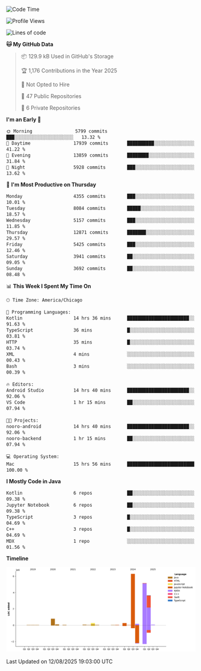 <!--START_SECTION:waka-->
![Code Time](http://img.shields.io/badge/Code%20Time-1%2C415%20hrs%2042%20mins-blue)

![Profile Views](http://img.shields.io/badge/Profile%20Views-0-blue)

![Lines of code](https://img.shields.io/badge/From%20Hello%20World%20I%27ve%20Written-16.9%20million%20lines%20of%20code-blue)

**🐱 My GitHub Data** 

> 📦 129.9 kB Used in GitHub's Storage 
 > 
> 🏆 1,176 Contributions in the Year 2025
 > 
> 🚫 Not Opted to Hire
 > 
> 📜 47 Public Repositories 
 > 
> 🔑 6 Private Repositories 
 > 
**I'm an Early 🐤** 

```text
🌞 Morning                5799 commits        ███░░░░░░░░░░░░░░░░░░░░░░   13.32 % 
🌆 Daytime                17939 commits       ██████████░░░░░░░░░░░░░░░   41.22 % 
🌃 Evening                13859 commits       ████████░░░░░░░░░░░░░░░░░   31.84 % 
🌙 Night                  5928 commits        ███░░░░░░░░░░░░░░░░░░░░░░   13.62 % 
```
📅 **I'm Most Productive on Thursday** 

```text
Monday                   4355 commits        ███░░░░░░░░░░░░░░░░░░░░░░   10.01 % 
Tuesday                  8084 commits        █████░░░░░░░░░░░░░░░░░░░░   18.57 % 
Wednesday                5157 commits        ███░░░░░░░░░░░░░░░░░░░░░░   11.85 % 
Thursday                 12871 commits       ███████░░░░░░░░░░░░░░░░░░   29.57 % 
Friday                   5425 commits        ███░░░░░░░░░░░░░░░░░░░░░░   12.46 % 
Saturday                 3941 commits        ██░░░░░░░░░░░░░░░░░░░░░░░   09.05 % 
Sunday                   3692 commits        ██░░░░░░░░░░░░░░░░░░░░░░░   08.48 % 
```


📊 **This Week I Spent My Time On** 

```text
🕑︎ Time Zone: America/Chicago

💬 Programming Languages: 
Kotlin                   14 hrs 36 mins      ███████████████████████░░   91.63 % 
TypeScript               36 mins             █░░░░░░░░░░░░░░░░░░░░░░░░   03.81 % 
HTTP                     35 mins             █░░░░░░░░░░░░░░░░░░░░░░░░   03.74 % 
XML                      4 mins              ░░░░░░░░░░░░░░░░░░░░░░░░░   00.43 % 
Bash                     3 mins              ░░░░░░░░░░░░░░░░░░░░░░░░░   00.39 % 

🔥 Editors: 
Android Studio           14 hrs 40 mins      ███████████████████████░░   92.06 % 
VS Code                  1 hr 15 mins        ██░░░░░░░░░░░░░░░░░░░░░░░   07.94 % 

🐱‍💻 Projects: 
nooro-android            14 hrs 40 mins      ███████████████████████░░   92.06 % 
nooro-backend            1 hr 15 mins        ██░░░░░░░░░░░░░░░░░░░░░░░   07.94 % 

💻 Operating System: 
Mac                      15 hrs 56 mins      █████████████████████████   100.00 % 
```

**I Mostly Code in Java** 

```text
Kotlin                   6 repos             ██░░░░░░░░░░░░░░░░░░░░░░░   09.38 % 
Jupyter Notebook         6 repos             ██░░░░░░░░░░░░░░░░░░░░░░░   09.38 % 
TypeScript               3 repos             █░░░░░░░░░░░░░░░░░░░░░░░░   04.69 % 
C++                      3 repos             █░░░░░░░░░░░░░░░░░░░░░░░░   04.69 % 
MDX                      1 repo              ░░░░░░░░░░░░░░░░░░░░░░░░░   01.56 % 
```



**Timeline**

![Lines of Code chart](https://raw.githubusercontent.com/phanijsp/phanijsp/main/assets/bar_graph.png)


 Last Updated on 12/08/2025 19:03:00 UTC
<!--END_SECTION:waka-->

